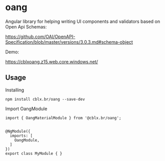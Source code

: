 # oang
Angular library for helping writing UI components and validators based on Open Api Schemas:

https://github.com/OAI/OpenAPI-Specification/blob/master/versions/3.0.3.md#schema-object

Demo:

https://cblxoang.z15.web.core.windows.net/

## Usage

Installing

`
npm install cblx.br/oang --save-dev
`

Import OangModule

```
import { OangMaterialModule } from '@cblx.br/oang';


@NgModule({
  imports: [
    OangModule,
  ]
})
export class MyModule { }
```


